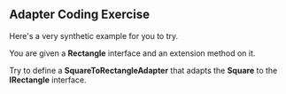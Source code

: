 ## Adapter Coding Exercise
Here's a very synthetic example for you to try.

You are given a **Rectangle**  interface and an extension method on it. 

Try to define a **SquareToRectangleAdapter**  that adapts the **Square**
to the **IRectangle**  interface.